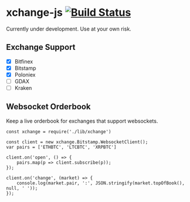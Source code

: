# xchange-js [![Build Status](https://travis-ci.org/connorgiles/xchange-js.svg?branch=master)](https://travis-ci.org/connorgiles/xchange-js)
Currently under development. Use at your own risk.

## Exchange Support
- [x] Bitfinex
- [x] Bitstamp
- [x] Poloniex
- [ ] GDAX
- [ ] Kraken

## Websocket Orderbook
Keep a live orderbook for exchanges that support websockets.
```
const xchange = require('./lib/xchange')

const client = new xchange.Bitstamp.WebsocketClient();
var pairs = ['ETHBTC', 'LTCBTC', 'XRPBTC']

client.on('open', () => {
	pairs.map(p => client.subscribe(p));
});

client.on('change', (market) => {
	console.log(market.pair, ':', JSON.stringify(market.topOfBook(), null, ' '));
});
```
